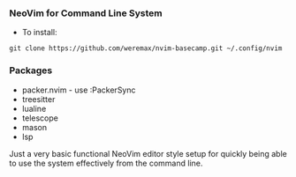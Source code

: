 ### NeoVim for Command Line System
- To install:
```
git clone https://github.com/weremax/nvim-basecamp.git ~/.config/nvim
```

### Packages
- packer.nvim - use :PackerSync
- treesitter
- lualine
- telescope
- mason
- lsp

Just a very basic functional NeoVim editor style setup for quickly being able to use the system effectively from the command line.
